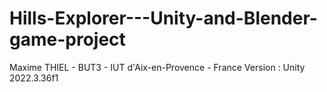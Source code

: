 # Hills-Explorer---Unity-and-Blender-game-project
Maxime THIEL - BUT3 - IUT d'Aix-en-Provence - France
Version : Unity 2022.3.36f1
